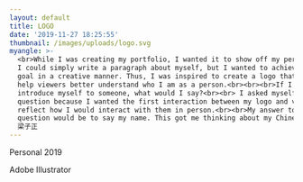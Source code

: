 ```yaml
---
layout: default
title: LOGO
date: '2019-11-27 18:25:55'
thumbnail: /images/uploads/logo.svg
myangle: >-
  <br>While I was creating my portfolio, I wanted it to show off my personality.
  I could simply write a paragraph about myself, but I wanted to achieve this
  goal in a creative manner. Thus, I was inspired to create a logo that could
  help viewers better understand who I am as a person.<br><br><br>If I were to
  introduce myself to someone, what would I say?<br><br> I asked myself this
  question because I wanted the first interaction between my logo and viewer to
  reflect how I would interact with them in person.<br><br>My answer to this
  question would be to say my name. This got me thinking about my Chinese name:
  梁子正
---
```

Personal 2019

Adobe Illustrator
